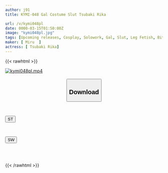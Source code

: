 ```yaml
---
author: j91
title: KYMI-048 Gal Costume Slut Tsubaki Rika

url: /v/kymi048pl
date: 0000-03-15T01:50:00Z
image: "kymi048pl.jpg"
tags: [Upcoming releases, Cosplay, Solowork, Gal, Slut, Leg Fetish, Bitch	]
maker: [ Miru  ]
actress: [ Tsubaki Rika]
---
```



{{< rawhtml >}}

<div class="video" data-videoid="pending_link_2.html">
    <a href="javascript:;">
        <img src="/v/kymi048pl/kymi048pl.jpg" width="WIDTH" height="HEIGHT" alt="kymi048pl.mp4" loading="lazy">
    </a>
</div>

<script type="text/javascript" src="https://j91.asia/asset/on-demand-pend.js"></script>

<br>
  <link rel="stylesheet" href="https://j91.asia/asset/bs5.css">
  
  <center>
  <button class="btn btn-primary" type="button" data-bs-toggle="collapse" data-bs-target=".multi-collapse" aria-expanded="false" aria-controls="multiCollapseExample1 multiCollapseExample2"><h2>Download</h2></button></center>
</p>
<div class="row">
  <div class="col">
    <div class="collapse multi-collapse" id="multiCollapseExample1">
      <div class="card card-body">
	      	      <br>
<div class="buttons">  
<p><a href="https://j91.asia/pending_link_2.html" target="_blank"><button class="btn-hover color-3"><i class="fa fa-download"></i> ST</button></a></p></div>
    </div>
  </div>
</div>
  <div class="col">
    <div class="collapse multi-collapse" id="multiCollapseExample2">
      <div class="card card-body">
	      <br>
<div class="buttons">
<p><a href="https://j91.asia/pending_link_2.html" target="_blank"><button class="btn-hover color-2"><i class="fa fa-download"></i> SW</button></a></p></div>
<br><br>
      </div>
    </div>
  </div>
</div>

{{< /rawhtml >}}